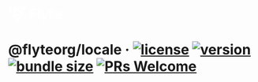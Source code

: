 <a href="https://demo.nuclyde.io/console/"><svg xmlns="http://www.w3.org/2000/svg" height="32" viewBox="100 162 600 175"><path fill="#fff" d="M152.24 254.36S106 214.31 106 174.27c0 0 6.79-6.89 33.93-8.55l-.31 8.55c0 40.04 12.62 80.09 12.62 80.09zm46.24-80.09s-6.8-6.89-33.92-8.55l.31 8.55c0 40-12.63 80.09-12.63 80.09s46.24-40.05 46.24-80.09zm-16.69 131.07l-7.55 4c15 22.68 24.36 25.11 24.36 25.11 34.68-20 46.24-80.09 46.24-80.09s-28.37 30.96-63.05 50.98zm-29.43-51a11 11 0 00-.23 2.62c0 4.25 1.27 13.94 9.79 31l7.24-4.54c34.69-20 75.68-29.11 75.68-29.11s-25.69-8.9-53.09-8.9c-13.7 0-27.83 2.23-39.39 8.9zm121.69-50.8l7.24 4.54c8.53-17.1 9.79-26.78 9.79-31a11.34 11.34 0 00-.22-2.62c-11.57-6.68-25.69-8.9-39.4-8.9-27.4 0-53.09 8.89-53.09 8.89s41 9.08 75.68 29.11zm-29.44 51c.85-.22 10.08-3.52 24.37-25.11l-7.56-4c-34.68-20-63.05-51-63.05-51s11.56 60.08 46.24 80.1z"></path><path fill="#fff" d="M364.76 259.54v42.22H344v-112.6h74.48V209h-53.72v30.8h42.31v19.79zM433.77 301.76v-112.6h19.79v112.6zM548.86 219.72l-35.23 87c-6.91 17.05-17.85 25.9-34.27 25.9a43 43 0 01-15.6-2.9v-17.18a39.85 39.85 0 0014 3.22 17.59 17.59 0 0016.4-11.91l1.13-3.05-32.65-81.08h21.23l21.72 56.14 21.87-56.14zM589.63 303.21c-18 0-31.69-11.74-31.69-34.26v-74.16h19.79v24.93h31.37v18.5h-31.37v31.85c0 11.26 7.4 16.09 16.4 16.09a31.57 31.57 0 0016.74-5.31v17.54a54 54 0 01-21.24 4.82zM694 268.14h-56.14c.64 10.78 11.58 18 24.94 18 10.29 0 20.26-4.18 29-10v17.69c-9.17 6.6-20.75 9.33-31.37 9.33-25.58 0-42.31-17-42.31-42.79 0-25.41 16.57-42.31 39.9-42.31 22.52 0 36 15.45 36 40.38zm-56-14.8h36.7c0-10.93-6.92-17.53-16.9-17.53-9.8 0-18.8 6.11-19.8 17.53z"></path></svg></a>

# @flyteorg/locale &middot; [![license](https://img.shields.io/badge/License-Apache%202.0-blue.svg)](https://github.com/flyteorg/flyteconsole/blob/master/packages/locale/LICENSE) [![version](https://img.shields.io/npm/v/@flyteorg/locale?color=blue)](https://www.npmjs.com/package/@flyteorg/locale) [![bundle size](https://img.shields.io/bundlephobia/min/@flyteorg/locale)](https://www.npmjs.com/package/@flyteorg/locale) [![PRs Welcome](https://img.shields.io/badge/PRs-welcome-brightgreen.svg)](https://github.com/flyteorg/flyteconsole/blob/master/CONTRIBUTING.md)
